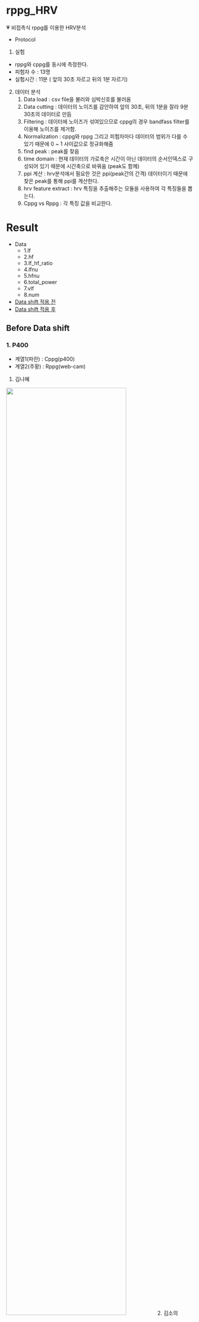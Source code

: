 # rppg_HRV
:heartpulse: 비접촉식 rppg를 이용한 HRV분석
- Protocol
1. 실험
  - rppg와 cppg를 동시에 측정한다.
  - 피험자 수 : 13명
  - 실험시간 : 11분 ( 앞의 30초 자르고 뒤의 1분 자르기)
2. 데이터 분석
    1. Data load : csv file을 불러와 심박신호를 불러옴
    2. Data cutting : 데이터의 노이즈를 감안하여 앞의 30초, 뒤의 1분을 잘라 9분30초의 데이터로 만듬
    3. Filtering : 데이터에 노이즈가 섞여있으므로 cppg의 경우 bandfass filter를 이용해 노이즈를 제거함.
    4. Normalization : cppg와 rppg 그리고 피험자마다 데이터의 범위가 다를 수 있기 때문에 0 ~ 1 사이값으로 정규화해줌
    5. find peak : peak를 찾음
    6. time domain : 현재 데이터의 가로축은 시간이 아닌 데이터의 순서인덱스로 구성되어 있기 때문에 시간축으로 바꿔움 (peak도 함께)
    7. ppi 계산 : hrv분석에서 필요한 것은 ppi(peak간의 간격) 데이터이기 때문에 찾은 peak를 통해 ppi를 계산한다.
    8. hrv feature extract : hrv 특징을 추출해주는 모듈을 사용하여 각 특징들을 뽑는다.
    9. Cppg vs Rppg : 각 특징 값을 비교한다.

# Result
- Data
  - 1.lf
  - 2.hf	
  - 3.lf_hf_ratio	
  - 4.lfnu	
  - 5.hfnu	
  - 6.total_power	
  - 7.vlf	
  - 8.num
 - [Data shift 적용 전](https://github.com/sugyeong-yu/rppg_HRV/blob/main/README.md#before-data-shift)
 - [Data shift 적용 후](https://github.com/sugyeong-yu/rppg_HRV/blob/main/README.md#after-data-shift)

## Before Data shift
### 1. P400
- 계열1(파란) : Cppg(p400)
- 계열2(주황) : Rppg(web-cam)
1. 김나혜
<img src="https://user-images.githubusercontent.com/70633080/109270154-f9e23380-7850-11eb-9fd4-1f5b2b1363da.png" width=80% height=80%>
2. 김소의
<img src="https://user-images.githubusercontent.com/70633080/110065786-55fa0a00-7db3-11eb-902a-c4829c4d04f1.png" width=80% height=80%>
3.김나혜
<img src="https://user-images.githubusercontent.com/70633080/110065911-a709fe00-7db3-11eb-8cec-23976163e55c.png" width=80% height=80%>
4.김소의
<img src="https://user-images.githubusercontent.com/70633080/110065971-c56ff980-7db3-11eb-80b1-03a91e4fb802.png" width=80% height=80%>
5. 김나혜
<img src="https://user-images.githubusercontent.com/70633080/109270068-d7e8b100-7850-11eb-98a8-5b9622cf601f.png" width=80% height=80%>
6. 유수경
<img src="https://user-images.githubusercontent.com/70633080/109270833-f9966800-7851-11eb-9dfc-da5b5b45021e.png" width=80% height=80%>
7. 김소의
<img src="https://user-images.githubusercontent.com/70633080/109271081-598d0e80-7852-11eb-82d2-e1c248e5b585.png" width=80% height=80%>
8. 이승건
<img src="https://user-images.githubusercontent.com/70633080/109271352-bc7ea580-7852-11eb-970d-6b4533d42bc3.png" width=80% height=80%>
9. 목지원
<img src="https://user-images.githubusercontent.com/70633080/109271524-fcde2380-7852-11eb-9278-3138fa5ee6a0.png" width=80% height=80%>
10. 한나연
<img src="https://user-images.githubusercontent.com/70633080/109271732-44fd4600-7853-11eb-9b8b-fa41610ae90e.png" width=80% height=80%>
11. 성시원
<img src="https://user-images.githubusercontent.com/70633080/109271993-9f96a200-7853-11eb-8dae-e7afe79adbad.png" width=80% height=80%>
12. 장우혁
<img src="https://user-images.githubusercontent.com/70633080/109272215-e5ec0100-7853-11eb-8b1f-252bdd737ca3.png" width=80% height=80%>
13. 이미경
<img src="https://user-images.githubusercontent.com/70633080/109272488-467b3e00-7854-11eb-8c2b-e60e2da5e96a.png" width=80% height=80%>
14. 황현상
<img src="https://user-images.githubusercontent.com/70633080/109272660-88a47f80-7854-11eb-9863-561d260d2b77.png" width=80% height=80%>
15. 이건영
<img src="https://user-images.githubusercontent.com/70633080/109272796-b5589700-7854-11eb-86f0-12d1cec3aed6.png" width=80% height=80%>
16. 진경원
<img src="https://user-images.githubusercontent.com/70633080/109272938-e3d67200-7854-11eb-8c20-43da30702356.png" width=80% height=80%>
17. 서건하
<img src="https://user-images.githubusercontent.com/70633080/109273140-24ce8680-7855-11eb-8650-ba4ec3a6ba08.png" width=80% height=80%>

- Total (lf_hf_ratio)\
![image](https://user-images.githubusercontent.com/70633080/110065472-87260a80-7db2-11eb-8669-c6a32104f5e6.png)

### 2. SpO2_ppg
- 계열1(파란) : Cppg(SpO2)
- 계열2(주황) : Rppg(web-cam)
1. 김나혜
2. 유수경
<img src="https://user-images.githubusercontent.com/70633080/109286776-0d4bc980-7866-11eb-93da-6a47b93b3413.png" width=80% height=80%>
3. 김소의
4. 이승건
<img src="https://user-images.githubusercontent.com/70633080/109287024-61ef4480-7866-11eb-8783-c27f8457ed5e.png" width=80% height=80%>
5. 목지원
6. 한나연
<img src="https://user-images.githubusercontent.com/70633080/109287746-594b3e00-7867-11eb-9840-5e22ae8cbea6.png" width=80% height=80%>
7. 성시원
<img src="https://user-images.githubusercontent.com/70633080/109289018-f2c71f80-7868-11eb-9f5e-6210147085e6.png" width=80% height=80%>
8. 장우혁
<img src="https://user-images.githubusercontent.com/70633080/109289164-2a35cc00-7869-11eb-9ccd-2085b8d68954.png" width=80% height=80%> 

- Total (lf_hf_ratio)\
![image](https://user-images.githubusercontent.com/70633080/109295516-396d4780-7872-11eb-844d-222c8bc51a9f.png)



## After Data shift
1.김나혜 (P400)\
![image](https://user-images.githubusercontent.com/70633080/110087300-cfefba80-7dd6-11eb-9853-e5d7dfcdf376.png)
  1. 1_0.csv\
  ![image](https://user-images.githubusercontent.com/70633080/110082923-5b664d00-7dd1-11eb-885b-961366d5aef1.png)
  2. 1_1.csv\
  ![image](https://user-images.githubusercontent.com/70633080/110083078-91a3cc80-7dd1-11eb-9b91-edaf70610bb0.png)
  3. 1_2.csv\
  ![image](https://user-images.githubusercontent.com/70633080/110083285-e0e9fd00-7dd1-11eb-9a6d-c8bae9b266a7.png)
  4. 1_3.csv\
  ![image](https://user-images.githubusercontent.com/70633080/110083393-fd863500-7dd1-11eb-95a0-03fa66ee7a30.png)
  5. 1_4.csv\
  ![image](https://user-images.githubusercontent.com/70633080/110083467-11ca3200-7dd2-11eb-8b32-b9f7e7b4d054.png)
  6. 1_5.csv\
  ![image](https://user-images.githubusercontent.com/70633080/110083532-27d7f280-7dd2-11eb-881f-dec335ebfdc8.png)
  7. 1_6.csv\
  ![image](https://user-images.githubusercontent.com/70633080/110087770-6b812b00-7dd7-11eb-873e-b19ff2f5df46.png)
  8. 1_7.csv\
  ![image](https://user-images.githubusercontent.com/70633080/110087833-80f65500-7dd7-11eb-9d89-763027d203b5.png)
  9. 1_8.csv\
  ![image](https://user-images.githubusercontent.com/70633080/110087909-966b7f00-7dd7-11eb-9793-ed7744bd2139.png)
  10. 1_9.csv\
  ![image](https://user-images.githubusercontent.com/70633080/110087994-ab481280-7dd7-11eb-86a7-88b2d340f14f.png)
  11. 1_10.csv\
  ![image](https://user-images.githubusercontent.com/70633080/110088104-c74bb400-7dd7-11eb-8d0d-c797627a511d.png)

2. 김소의(p400)\
![image](https://user-images.githubusercontent.com/70633080/110274487-475d5e00-8012-11eb-886c-619621fb7902.png)
  1. 2_0.csv\
  ![image](https://user-images.githubusercontent.com/70633080/110273858-d9fcfd80-8010-11eb-9aa3-5f71da0582a7.png)
  2. 2_1.csv\
  ![image](https://user-images.githubusercontent.com/70633080/110273905-f4cf7200-8010-11eb-82f8-19ea0f14f9df.png)
  3. 2_2.csv\
  ![image](https://user-images.githubusercontent.com/70633080/110273963-14669a80-8011-11eb-8268-e76f30c4ebfe.png)
  4. 2_3.csv\
  ![image](https://user-images.githubusercontent.com/70633080/110274003-2ea07880-8011-11eb-9920-2a3136bea23a.png)
  5. 2_4.csv\
  ![image](https://user-images.githubusercontent.com/70633080/110274050-4546cf80-8011-11eb-8c8b-671d63b9b0ef.png)
  6. 2_5.csv\
  ![image](https://user-images.githubusercontent.com/70633080/110274193-98b91d80-8011-11eb-9c95-b3547b3dff5d.png)
  7. 2_6.csv\
  ![image](https://user-images.githubusercontent.com/70633080/110274237-b4242880-8011-11eb-94f3-0c83e4c31705.png)
  8. 2_7.csv\
  ![image](https://user-images.githubusercontent.com/70633080/110274291-d0c06080-8011-11eb-827c-b4d978192af5.png)
  9. 2_8.csv\
  ![image](https://user-images.githubusercontent.com/70633080/110274327-e9c91180-8011-11eb-9511-14a7770a40cb.png)
  10. 2_9.csv\
  ![image](https://user-images.githubusercontent.com/70633080/110274360-02392c00-8012-11eb-97f1-6fa1546e8208.png)
  11. 2_10.csv\ 
  ![image](https://user-images.githubusercontent.com/70633080/110274424-23018180-8012-11eb-8318-0dae8df7e2c3.png)

